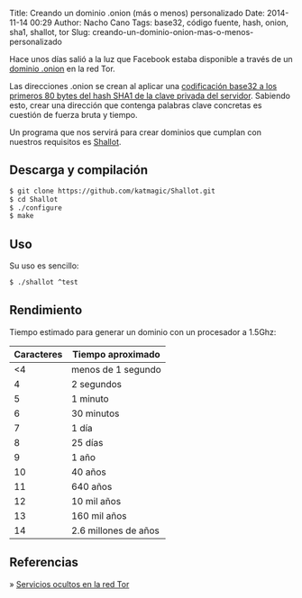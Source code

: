 Title: Creando un dominio .onion (más o menos) personalizado
Date: 2014-11-14 00:29
Author: Nacho Cano
Tags: base32, código fuente, hash, onion, sha1, shallot, tor
Slug: creando-un-dominio-onion-mas-o-menos-personalizado

Hace unos días salió a la luz que Facebook estaba disponible a través de
un [dominio .onion][] en la red Tor.

Las direcciones .onion se crean al aplicar una [codificación base32 a los primeros 80 bytes del hash SHA1 de la clave privada del servidor][].
Sabiendo esto, crear una dirección que contenga palabras clave concretas
es cuestión de fuerza bruta y tiempo.

Un programa que nos servirá para crear dominios que cumplan con nuestros
requisitos es [Shallot][].


Descarga y compilación
----------------------

```bash
$ git clone https://github.com/katmagic/Shallot.git
$ cd Shallot
$ ./configure
$ make
```

Uso
---

Su uso es sencillo:

```bash
$ ./shallot ^test
```

Rendimiento
-----------

Tiempo estimado para generar un dominio con un procesador a 1.5Ghz:

| Caracteres | Tiempo aproximado    |
|------------|----------------------|
| \<4        | menos de 1 segundo   |
| 4          | 2 segundos           |
| 5          | 1 minuto             |
| 6          | 30 minutos           |
| 7          | 1 día                |
| 8          | 25 días              |
| 9          | 1 año                |
| 10         | 40 años              |
| 11         | 640 años             |
| 12         | 10 mil años          |
| 13         | 160 mil años         |
| 14         | 2.6 millones de años |

Referencias
-----------

» [Servicios ocultos en la red Tor][]

  [dominio .onion]: https://lists.torproject.org/pipermail/tor-talk/2014-October/035413.html
    "dominio .onion"
  [codificación base32 a los primeros 80 bytes del hash SHA1 de la clave privada del servidor]: https://gitweb.torproject.org/torspec.git?a=blob_plain;hb=HEAD;f=rend-spec.txt
    "codificación base32 a los primeros 80 bytes del hash SHA1 de la clave privada del servidor"
  [Shallot]: https://github.com/katmagic/Shallot
    "Shallot"
  [Servicios ocultos en la red Tor]: https://www.torproject.org/docs/hidden-services
    "Servicios ocultos en la red Tor"
